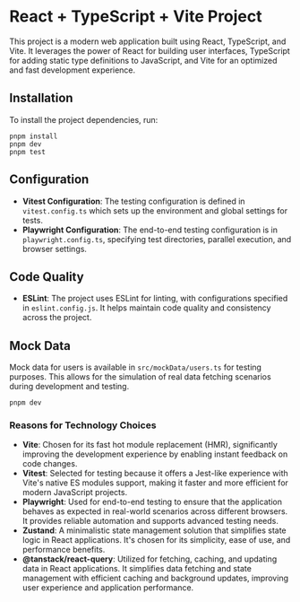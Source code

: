# React + TypeScript + Vite Project

This project is a modern web application built using React, TypeScript, and Vite. It leverages the power of React for building user interfaces, TypeScript for adding static type definitions to JavaScript, and Vite for an optimized and fast development experience.

## Installation

To install the project dependencies, run:

```
pnpm install
pnpm dev
pnpm test
```

## Configuration

- **Vitest Configuration**: The testing configuration is defined in `vitest.config.ts` which sets up the environment and global settings for tests.
- **Playwright Configuration**: The end-to-end testing configuration is in `playwright.config.ts`, specifying test directories, parallel execution, and browser settings.

## Code Quality

- **ESLint**: The project uses ESLint for linting, with configurations specified in `eslint.config.js`. It helps maintain code quality and consistency across the project.

## Mock Data

Mock data for users is available in `src/mockData/users.ts` for testing purposes. This allows for the simulation of real data fetching scenarios during development and testing.

```
pnpm dev
```

### Reasons for Technology Choices

- **Vite**: Chosen for its fast hot module replacement (HMR), significantly improving the development experience by enabling instant feedback on code changes.
- **Vitest**: Selected for testing because it offers a Jest-like experience with Vite's native ES modules support, making it faster and more efficient for modern JavaScript projects.
- **Playwright**: Used for end-to-end testing to ensure that the application behaves as expected in real-world scenarios across different browsers. It provides reliable automation and supports advanced testing needs.
- **Zustand**: A minimalistic state management solution that simplifies state logic in React applications. It's chosen for its simplicity, ease of use, and performance benefits.
- **@tanstack/react-query**: Utilized for fetching, caching, and updating data in React applications. It simplifies data fetching and state management with efficient caching and background updates, improving user experience and application performance.
